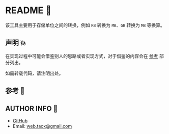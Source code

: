 # README 🍩

该工具主要用于存储单位之间的转换，例如 `KB` 转换为 `MB`、`GB` 转换为 `MB` 等换算。

## 声明 💥

在实现过程中可能会借鉴别人的思路或者实现方式，对于借鉴的内容会在 [参考](#refer) 部分列出。

如需转载代码，请注明出处。

## <span id="refer">参考 💢</span>

## AUTHOR INFO 🌟

* [GitHub](https://github.com/Tao-Quixote)
* Email: <web.taox@gmail.com>
